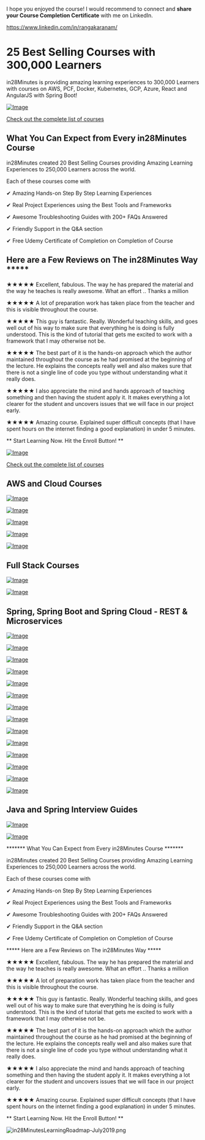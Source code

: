 I hope you enjoyed the course! I would recommend to connect and **share your Course Completion Certificate** with me on LinkedIn.

https://www.linkedin.com/in/rangakaranam/

# 25 Best Selling Courses with 300,000 Learners

in28Minutes is providing amazing learning experiences to 300,000 Learners with courses on AWS, PCF, Docker, Kubernetes, GCP, Azure, React and AngularJS with Spring Boot!

[![Image](https://github.com/in28minutes/in28Minutes-Course-Roadmap/raw/master/in28MinutesLearningRoadmap-July2019.png "25 Best Selling Courses with 300,000 Learners")](https://github.com/in28minutes/learn/blob/master/udemy-course-ending.md#aws-and-cloud-courses)

[Check out the complete list of courses](https://github.com/in28minutes/learn/blob/master/udemy-course-ending.md#aws-and-cloud-courses)

## What You Can Expect from Every in28Minutes Course

in28Minutes created 20 Best Selling Courses providing Amazing Learning Experiences to 250,000 Learners across the world.

Each of these courses come with

✔ Amazing Hands-on Step By Step Learning Experiences

✔ Real Project Experiences using the Best Tools and Frameworks

✔ Awesome Troubleshooting Guides with 200+ FAQs Answered

✔ Friendly Support in the Q&A section

✔ Free Udemy Certificate of Completion on Completion of Course


## Here are a Few Reviews on The in28Minutes Way *****

★★★★★ Excellent, fabulous. The way he has prepared the material and the way he teaches is really awesome. What an effort .. Thanks a million

★★★★★ A lot of preparation work has taken place from the teacher and this is visible throughout the course.

★★★★★ This guy is fantastic. Really. Wonderful teaching skills, and goes well out of his way to make sure that everything he is doing is fully understood. This is the kind of tutorial that gets me excited to work with a framework that I may otherwise not be.

★★★★★ The best part of it is the hands-on approach which the author maintained throughout the course as he had promised at the beginning of the lecture. He explains the concepts really well and also makes sure that there is not a single line of code you type without understanding what it really does.

★★★★★ I also appreciate the mind and hands approach of teaching something and then having the student apply it. It makes everything a lot clearer for the student and uncovers issues that we will face in our project early.

★★★★★ Amazing course. Explained super difficult concepts (that I have spent hours on the internet finding a good explanation) in under 5 minutes.

** Start Learning Now. Hit the Enroll Button! **

[![Image](https://github.com/in28minutes/in28Minutes-Course-Roadmap/raw/master/in28MinutesLearningRoadmap-July2019.png "25 Best Selling Courses with 300,000 Learners")](https://github.com/in28minutes/learn/blob/master/udemy-course-ending.md#aws-and-cloud-courses)

[Check out the complete list of courses](https://github.com/in28minutes/learn/blob/master/udemy-course-ending.md#aws-and-cloud-courses)


## AWS and Cloud Courses

[![Image](https://www.springboottutorial.com/images/Course-DockerCrashCourseForJavaSpringBootDevelopers.png "Docker Crash Course for Java Spring Boot Developers")](https://www.udemy.com/course/docker-course-with-java-and-spring-boot-for-beginners/?couponCode=OCTOBER-2019)

[![Image](https://www.springboottutorial.com/images/Course-Deploy-SpringBoot-To-Azure-Web-Apps.png "Azure Crash Course for Java Spring Boot Developers")](https://www.udemy.com/course/deploy-spring-boot-to-azure/?couponCode=OCTOBER-2019)


[![Image](https://www.springboottutorial.com/images/Course-pivotal-cloud-foundry-pcf-deploying-spring-boot-apps.png "Deploying Spring Boot Microservices to PCF Pivotal Cloud Foundry")](https://www.udemy.com/course/learn-pivotal-cloud-foundry-pcf-deploying-spring-boot-apps/?couponCode=OCTOBER-2019)

[![Image](https://www.springboottutorial.com/images/Course-Deploy-Java-Spring-Boot-Apps-To-AWS.png "Deploying Spring Boot Apps to AWS using Elastic Beanstalk")](https://www.udemy.com/course/deploy-java-spring-boot-to-aws-amazon-web-service/?couponCode=OCTOBER-2019)

[![Image](https://www.springboottutorial.com/images/Course-Deploy-Java-Spring-Boot-Microservices-To-ECS.png "Deploying Spring Boot Microservices to AWS using ECS and AWS Fargate")](https://www.udemy.com/course/deploy-spring-microservices-to-aws-with-ecs-and-aws-fargate/?couponCode=OCTOBER-2019)

## Full Stack Courses

[![Image](https://www.springboottutorial.com/images/Course-Go-Full-Stack-With-Spring-Boot-and-React.png "Go Full Stack with Spring Boot and React")](https://www.udemy.com/course/full-stack-application-with-spring-boot-and-react/?couponCode=OCTOBER-2019)

[![Image](https://www.springboottutorial.com/images/Course-Go-Full-Stack-With-SpringBoot-And-Angular.png "Go Full Stack with Spring Boot and Angular")](https://www.udemy.com/course/full-stack-application-development-with-spring-boot-and-angular/?couponCode=OCTOBER-2019)


## Spring, Spring Boot and Spring Cloud - REST & Microservices

[![Image](https://www.springboottutorial.com/images/Course-Your-First-Steps-From-Programmer-To-Software-Architect.png "Your First Steps from Programmer to Software Architect")](https://www.udemy.com/course/software-architect-course-first-steps/?couponCode=OCTOBER-2019)

[![Image](https://www.springboottutorial.com/images/Course-Master-Microservices-with-Spring-Boot-and-Spring-Cloud.png "Master Microservices with Spring Boot and Spring Cloud")](https://www.udemy.com/course/microservices-with-spring-boot-and-spring-cloud/?couponCode=OCTOBER-2019)

[![Image](https://www.springboottutorial.com/images/Course-Master-Hibernate-and-JPA-with-Spring-Boot-in-100-Steps.png "Master Hibernate and JPA with Spring Boot in 100 Steps")](https://www.udemy.com/course/hibernate-jpa-tutorial-for-beginners-in-100-steps/?couponCode=OCTOBER-2019)

[![Image](https://www.springboottutorial.com/images/Course-Spring-Framework-Master-Class---Beginner-to-Expert.png "Spring Master Class - Beginner to Expert")](https://www.udemy.com/course/spring-tutorial-for-beginners/?couponCode=OCTOBER-2019)

[![Image](https://www.springboottutorial.com/images/Course-Master-Java-Web-Services-and-REST-API-with-Spring-Boot.png "Master Java Web Services and REST API with Spring Boot")](https://www.udemy.com/course/spring-web-services-tutorial/?couponCode=OCTOBER-2019)

[![Image](https://www.springboottutorial.com/images/Course-Learn-Spring-Boot-in-100-Steps---Beginner-to-Expert.png "Learn Spring Boot in 100 Steps - Beginner to Expert")](https://www.udemy.com/course/spring-boot-tutorial-for-beginners/?couponCode=OCTOBER-2019)

[![Image](https://www.springboottutorial.com/images/Course-Master-Java-Unit-Testing-with-Spring-Boot-Mockito.png "Master Java Unit Testing with Spring Boot & Mockito")](https://www.udemy.com/course/learn-unit-testing-with-spring-boot/?couponCode=OCTOBER-2019)

[![Image](https://www.springboottutorial.com/images/Course-Learn-Unit-Testing-With-JUnit-and-Mockito.png "Mockito Tutorial : Learn mocking with 25 Junit Examples")](https://www.udemy.com/course/mockito-tutorial-with-junit-examples/?couponCode=OCTOBER-2019)

[![Image](https://www.springboottutorial.com/images/Course-Java-EE-Made-Easy.png "Java EE Made Easy - Patterns, Architecture and Frameworks")](https://www.udemy.com/course/java-ee-design-patterns-architecture-and-frameworks/?couponCode=OCTOBER-2019)

[![Image](https://www.springboottutorial.com/images/Course-Spring-MVC-For-Beginners-Build-Java-Web-App-in-25-Steps.png "Spring MVC For Beginners : Build Java Web App in 25 Steps")](https://www.udemy.com/course/spring-mvc-tutorial-for-beginners-step-by-step/?couponCode=OCTOBER-2019)

[![Image](https://www.springboottutorial.com/images/Course-Eclipse-Tutorial-For-Beginners.png "Eclipse Tutorial For Beginners : Learn Java IDE in 10 Steps")](https://www.udemy.com/course/eclipse-java-tutorial-for-beginners/?couponCode=OCTOBER-2019)

[![Image](https://www.springboottutorial.com/images/Course-Java-Servlets-and-JSP-BuildJavaEEAppIn25Steps.png "Java Servlets and JSP - Build Java EE(JEE) app in 25 Steps")](https://www.udemy.com/course/learn-java-servlets-and-jsp-web-application-in-25-steps/?couponCode=OCTOBER-2019)

[![Image](https://www.springboottutorial.com/images/Course-Maven-Tutorial-Manage-Java-Dependencies-in-20-Steps.png "Maven Tutorial - Manage Java Dependencies in 20 Steps")](https://www.udemy.com/course/learn-maven-java-dependency-management-in-20-steps/?couponCode=OCTOBER-2019)

[![Image](https://www.springboottutorial.com/images/Course-Learn-Java-Unit-Testing-with-JUnit-5-in-20-Steps.png "JUnit 5 Tutorial for Beginners - Learn Java Unit Testing")](https://www.udemy.com/course/junit-tutorial-for-beginners-with-java-examples/?couponCode=OCTOBER-2019)

## Java and Spring Interview Guides

[![Image](https://www.springboottutorial.com/images/Course-Spring-Framework-Interview-Guide-200-Questions-Answers.png "Spring Framework Interview Guide - 200+ Questions & Answers")](https://www.udemy.com/course/spring-interview-questions-and-answers/?couponCode=OCTOBER-2019)

[![Image](https://www.springboottutorial.com/images/Course-Java-Interview-Guide-200-Interview-Questions-and-Answers.png "Java Interview Guide : 200+ Interview Questions and Answers")](https://www.udemy.com/course/java-interview-questions-and-answers/?couponCode=OCTOBER-2019)


******* What You Can Expect from Every in28Minutes Course *******

in28Minutes created 20 Best Selling Courses providing Amazing Learning Experiences to 250,000 Learners across the world.

Each of these courses come with

✔ Amazing Hands-on Step By Step Learning Experiences

✔ Real Project Experiences using the Best Tools and Frameworks

✔ Awesome Troubleshooting Guides with 200+ FAQs Answered

✔ Friendly Support in the Q&A section

✔ Free Udemy Certificate of Completion on Completion of Course



***** Here are a Few Reviews on The in28Minutes Way *****

★★★★★ Excellent, fabulous. The way he has prepared the material and the way he teaches is really awesome. What an effort .. Thanks a million

★★★★★ A lot of preparation work has taken place from the teacher and this is visible throughout the course.

★★★★★ This guy is fantastic. Really. Wonderful teaching skills, and goes well out of his way to make sure that everything he is doing is fully understood. This is the kind of tutorial that gets me excited to work with a framework that I may otherwise not be.

★★★★★ The best part of it is the hands-on approach which the author maintained throughout the course as he had promised at the beginning of the lecture. He explains the concepts really well and also makes sure that there is not a single line of code you type without understanding what it really does.

★★★★★ I also appreciate the mind and hands approach of teaching something and then having the student apply it. It makes everything a lot clearer for the student and uncovers issues that we will face in our project early.

★★★★★ Amazing course. Explained super difficult concepts (that I have spent hours on the internet finding a good explanation) in under 5 minutes.

** Start Learning Now. Hit the Enroll Button! **

![in28MinutesLearningRoadmap-July2019.png](https://github.com/in28minutes/in28Minutes-Course-Roadmap/raw/master/in28MinutesLearningRoadmap-July2019.png)
